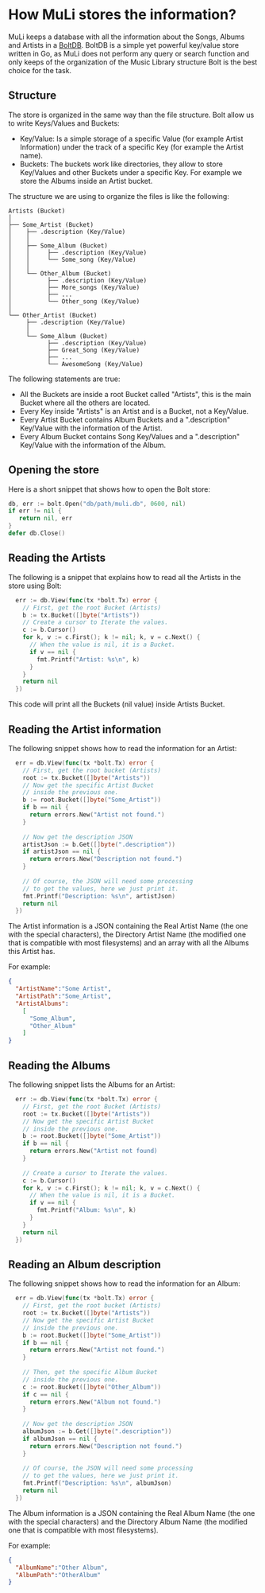 How MuLi stores the information?
================================

MuLi keeps a database with all the information about the Songs, Albums and Artists in a [BoltDB](https://github.com/boltdb/bolt).
BoltDB is a simple yet powerful key/value store written in Go, as MuLi does not perform any query or search function and only keeps
of the organization of the Music Library structure Bolt is the best choice for the task.


Structure
---------

The store is organized in the same way than the file structure. Bolt allow us to write Keys/Values and Buckets:

* Key/Value: Is a simple storage of a specific Value (for example Artist Information) under the track of a specific Key 
              (for example the Artist name). 
* Buckets: The buckets work like directories, they allow to store Key/Values and other Buckets under a specific Key. For
              example we store the Albums inside an Artist bucket.
              
The structure we are using to organize the files is like the following:

```
Artists (Bucket)
│
├── Some_Artist (Bucket)
│    ├── .description (Key/Value)
│    │
│    ├── Some_Album (Bucket)
│    │     ├── .description (Key/Value)
│    │     └── Some_song (Key/Value)
│    │ 
│    └── Other_Album (Bucket)
│          ├── .description (Key/Value)
│          ├── More_songs (Key/Value)
│          ├── ...
│          └── Other_song (Key/Value)
│
└── Other_Artist (Bucket)
     ├── .description (Key/Value)
     │
     └── Some_Album (Bucket)
           ├── .description (Key/Value)
           ├── Great_Song (Key/Value)
           ├── ...
           └── AwesomeSong (Key/Value)

```

The following statements are true:

* All the Buckets are inside a root Bucket called "Artists", this is the main Bucket where all the others are located. 
* Every Key inside "Artists" is an Artist and is a Bucket, not a Key/Value. 
* Every Artist Bucket contains Album Buckets and a ".description" Key/Value with the information of the Artist.
* Every Album Bucket contains Song Key/Values and a ".description" Key/Value with the information of the Album.


Opening the store
-----------------
Here is a short snippet that shows how to open the Bolt store:

```Go
db, err := bolt.Open("db/path/muli.db", 0600, nil)
if err != nil {
   return nil, err
}
defer db.Close()
```


Reading the Artists
-------------------

The following is a snippet that explains how to read all the Artists in the store using Bolt:

```Go
  err := db.View(func(tx *bolt.Tx) error {
    // First, get the root Bucket (Artists)
    b := tx.Bucket([]byte("Artists"))
    // Create a cursor to Iterate the values.
    c := b.Cursor()
    for k, v := c.First(); k != nil; k, v = c.Next() {
      // When the value is nil, it is a Bucket.
      if v == nil {
        fmt.Printf("Artist: %s\n", k)
      }
    }
    return nil
  })
```
This code will print all the Buckets (nil value) inside Artists Bucket.


Reading the Artist information
------------------------------

The following snippet shows how to read the information for an Artist:

```Go
  err = db.View(func(tx *bolt.Tx) error {
    // First, get the root bucket (Artists)
    root := tx.Bucket([]byte("Artists"))
    // Now get the specific Artist Bucket
    // inside the previous one.
    b := root.Bucket([]byte("Some_Artist"))
    if b == nil {
      return errors.New("Artist not found.")
    }
    
    // Now get the description JSON
    artistJson := b.Get([]byte(".description"))
    if artistJson == nil {
      return errors.New("Description not found.")
    }
    
    // Of course, the JSON will need some processing
    // to get the values, here we just print it.
    fmt.Printf("Description: %s\n", artistJson)
    return nil
  })
```

The Artist information is a JSON containing the Real Artist Name (the one with the special characters),
the Directory Artist Name (the modified one that is compatible with most filesystems) and an array with
all the Albums this Artist has.

For example:
```json
{
  "ArtistName":"Some Artist",
  "ArtistPath":"Some_Artist",
  "ArtistAlbums":
    [
      "Some_Album", 
      "Other_Album"
    ]
}
```

Reading the Albums
------------------

The following snippet lists the Albums for an Artist:
```Go
  err := db.View(func(tx *bolt.Tx) error {
    // First, get the root Bucket (Artists)
    root := tx.Bucket([]byte("Artists"))
    // Now get the specific Artist Bucket
    // inside the previous one.
    b := root.Bucket([]byte("Some_Artist"))
    if b == nil {
      return errors.New("Artist not found)
    }
    
    // Create a cursor to Iterate the values.
    c := b.Cursor()
    for k, v := c.First(); k != nil; k, v = c.Next() {
      // When the value is nil, it is a Bucket.
      if v == nil {
        fmt.Printf("Album: %s\n", k)
      }
    }
    return nil
  })
```


Reading an Album description
----------------------------

The following snippet shows how to read the information for an Album:

```Go
  err = db.View(func(tx *bolt.Tx) error {
    // First, get the root bucket (Artists)
    root := tx.Bucket([]byte("Artists"))
    // Now get the specific Artist Bucket
    // inside the previous one.
    b := root.Bucket([]byte("Some_Artist"))
    if b == nil {
      return errors.New("Artist not found.")
    }
    
    // Then, get the specific Album Bucket
    // inside the previous one.
    c := root.Bucket([]byte("Other_Album"))
    if c == nil {
      return errors.New("Album not found.")
    }
    
    // Now get the description JSON
    albumJson := b.Get([]byte(".description"))
    if albumJson == nil {
      return errors.New("Description not found.")
    }
    
    // Of course, the JSON will need some processing
    // to get the values, here we just print it.
    fmt.Printf("Description: %s\n", albumJson)
    return nil
  })
```

The Album information is a JSON containing the Real Album Name (the one with the special characters) and
the Directory Album Name (the modified one that is compatible with most filesystems).

For example:
```json
{
  "AlbumName":"Other Album",
  "AlbumPath":"OtherAlbum"
}
```
